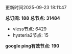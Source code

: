 更新时间2025-09-23 18:11:47

**总订阅: 188**
**总节点: 31484**
- vless节点: 6429
- hysteria2节点: 15

**google ping有效节点: 190**
